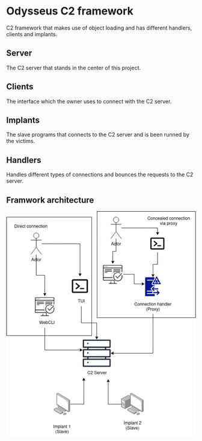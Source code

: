 # Odysseus C2 framework
C2 framework that makes use of object loading and has different handlers, clients and implants.

## Server
The C2 server that stands in the center of this project.

## Clients
The interface which the owner uses to connect with the C2 server.

## Implants
The slave programs that connects to the C2 server and is been runned by the victims.

## Handlers
Handles different types of connections and bounces the requests to the C2 server.

## Framwork architecture
![Diagram_Odysseus](./documentation/odysseus_architecture.png)
